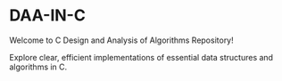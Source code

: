 # DAA-IN-C

Welcome to  C Design and Analysis of Algorithms Repository!

Explore clear, efficient implementations of essential data structures and algorithms in C.
